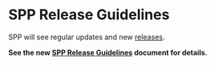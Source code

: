 # SPP Release Guidelines

SPP will see regular updates and new [releases](https://github.com/shareportation/SharePortation-Protocol-SPP-Example/releases).

**See the new [SPP Release Guidelines](https://github.com/shareportation/governance/blob/main/technical/ReleaseGuidelines.md) document for details.**

